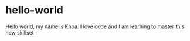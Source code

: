 # hello-world

Hello world, my name is Khoa. I love code and I am learning to master this new skillset
